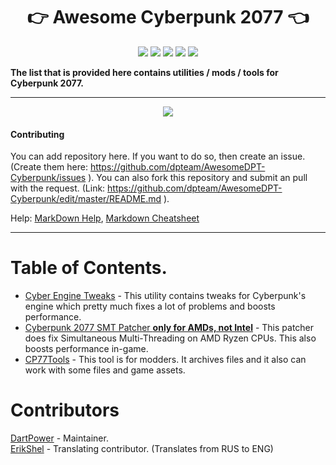 <h1 align="center">👉 Awesome Cyberpunk 2077 👈</h1>

<p align="center">

<img src="https://img.shields.io/badge/written%20by-dartpower-blue.svg" >

<img src="https://badges.frapsoft.com/os/v1/open-source.svg?v=103" >

<img src="https://img.shields.io/github/stars/dpteam/AwesomeDPT-Cyberpunk.svg?style=flat">

<img src="https://img.shields.io/github/issues/dpteam/AwesomeDPT-Cyberpunk.svg">

<img src="https://awesome.re/badge-flat2.svg">

</p>

**The list that is provided here contains utilities / mods / tools for Cyberpunk 2077.**

---

<p align="center">
<img src="https://user-images.githubusercontent.com/2005369/102132915-50042500-3e65-11eb-89de-710c9ba3857e.gif">
</p>

#### Contributing

You can add repository here. If you want to do so, then create an issue. (Create them here: https://github.com/dpteam/AwesomeDPT-Cyberpunk/issues ).
You can also fork this repository and submit an pull with the request. (Link: https://github.com/dpteam/AwesomeDPT-Cyberpunk/edit/master/README.md ).

Help: [MarkDown Help](https://help.github.com/articles/github-flavored-markdown), [Markdown Cheatsheet](https://github.com/adam-p/markdown-here/wiki/Markdown-Cheatsheet)

-------

# Table of Contents.

* [Cyber Engine Tweaks](https://github.com/yamashi/CyberEngineTweaks) - This utility contains tweaks for Cyberpunk's engine which pretty much fixes a lot of problems and boosts performance.
* [Cyberpunk 2077 SMT Patcher **only for AMDs, not Intel**](https://github.com/dpteam/Cyberpunk2077_SMTPatcher) - This patcher does fix Simultaneous Multi-Threading on AMD Ryzen CPUs. This also boosts performance in-game.
* [CP77Tools](https://github.com/WolvenKit/CP77Tools) - This tool is for modders. It archives files and it also can work with some files and game assets. 

# Contributors
[DartPower](https://github.com/DartPower) - Maintainer.  
[ErikShel](https://github.com/ErikShel17) - Translating contributor. (Translates from RUS to ENG)  
